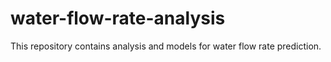 # water-flow-rate-analysis
This repository contains analysis and models for water flow rate prediction.
